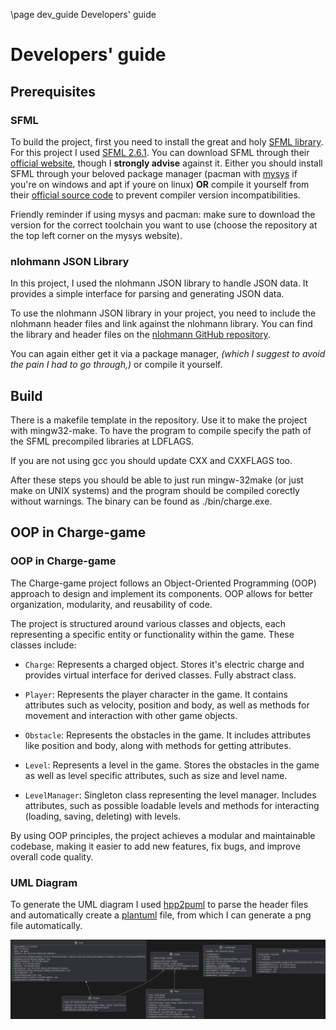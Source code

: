 \page dev_guide Developers' guide

# Developers' guide

## Prerequisites

### SFML

To build the project, first you need to install the great and holy [SFML library](https://www.sfml-dev.org/index.php). For this project I used [SFML 2.6.1](https://www.sfml-dev.org/download/sfml/2.6.1/). You can download SFML through their [official website](https://www.sfml-dev.org/download.php), though I **strongly advise** against it. Either you should install SFML through your beloved package manager (pacman with [mysys](https://packages.msys2.org/package/) if you're on windows and apt if youre on linux) **OR** compile it yourself from their [official source code](https://github.com/SFML/SFML) to prevent compiler version incompatibilities.

Friendly reminder if using mysys and pacman: make sure to download the version for the correct toolchain you want to use (choose the repository at the top left corner on the mysys website).

### nlohmann JSON Library

In this project, I used the nlohmann JSON library to handle JSON data. It provides a simple interface for parsing and generating JSON data.

To use the nlohmann JSON library in your project, you need to include the nlohmann header files and link against the nlohmann library. You can find the library and header files on the [nlohmann GitHub repository](https://github.com/nlohmann/json).

You can again either get it via a package manager, *(which I suggest to avoid the pain I had to go through,)* or compile it yourself.

## Build

There is a makefile template in the repository. Use it to make the project with mingw32-make. To have the program to compile specify the path of the SFML precompiled libraries at LDFLAGS.

If you are not using gcc you should update CXX and CXXFLAGS too.

After these steps you should be able to just run mingw-32make (or just make on UNIX systems) and the program should be compiled corectly without warnings. The binary can be found as ./bin/charge.exe.

## OOP in Charge-game

### OOP in Charge-game

The Charge-game project follows an Object-Oriented Programming (OOP) approach to design and implement its components. OOP allows for better organization, modularity, and reusability of code.

The project is structured around various classes and objects, each representing a specific entity or functionality within the game. These classes include:

- `Charge`: Represents a charged object. Stores it's electric charge and provides virtual interface for derived classes. Fully abstract class.

- `Player`: Represents the player character in the game. It contains attributes such as velocity, position and body, as well as methods for movement and interaction with other game objects.

- `Obstacle`: Represents the obstacles in the game. It includes attributes like position and body, along with methods for getting attributes.

- `Level`: Represents a level in the game. Stores the obstacles in the game as well as level specific attributes, such as size and level name.

- `LevelManager`: Singleton class representing the level manager. Includes attributes, such as possible loadable levels and methods for interacting (loading, saving, deleting) with levels.

By using OOP principles, the project achieves a modular and maintainable codebase, making it easier to add new features, fix bugs, and improve overall code quality.

### UML Diagram

To generate the UML diagram I used [hpp2puml](https://github.com/thibaultmarin/hpp2plantuml) to parse the header files and automatically create a [plantuml](https://plantuml.com/) file, from which I can generate a png file automatically.

![UML Diagram of Charge-game](uml/ChargeUML.PNG)